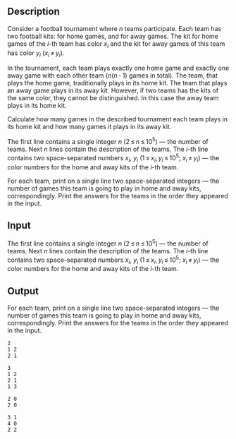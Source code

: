 ## Description

<div><p>Consider a football tournament where <span class="tex-span"><i>n</i></span> teams participate. Each team has two football kits: for home games, and for away games. The kit for home games of the <span class="tex-span"><i>i</i></span>-th team has color <span class="tex-span"><i>x</i><sub class="lower-index"><i>i</i></sub></span> and the kit for away games of this team has color <span class="tex-span"><i>y</i><sub class="lower-index"><i>i</i></sub></span> <span class="tex-span">(<i>x</i><sub class="lower-index"><i>i</i></sub> ≠ <i>y</i><sub class="lower-index"><i>i</i></sub>)</span>.</p><p>In the tournament, each team plays exactly one home game and exactly one away game with each other team (<span class="tex-span"><i>n</i>(<i>n</i> - 1)</span> games in total). The team, that plays the home game, traditionally plays in its home kit. The team that plays an away game plays in its away kit. However, if two teams has the kits of the same color, they cannot be distinguished. In this case the away team plays in its home kit.</p><p>Calculate how many games in the described tournament each team plays in its home kit and how many games it plays in its away kit.</p></div><div class="input-specification"><p>The first line contains a single integer <span class="tex-span"><i>n</i></span> <span class="tex-span">(2 ≤ <i>n</i> ≤ 10<sup class="upper-index">5</sup>)</span> — the number of teams. Next <span class="tex-span"><i>n</i></span> lines contain the description of the teams. The <span class="tex-span"><i>i</i></span>-th line contains two space-separated numbers <span class="tex-span"><i>x</i><sub class="lower-index"><i>i</i></sub></span>, <span class="tex-span"><i>y</i><sub class="lower-index"><i>i</i></sub></span> <span class="tex-span">(1 ≤ <i>x</i><sub class="lower-index"><i>i</i></sub>, <i>y</i><sub class="lower-index"><i>i</i></sub> ≤ 10<sup class="upper-index">5</sup>;&nbsp;<i>x</i><sub class="lower-index"><i>i</i></sub> ≠ <i>y</i><sub class="lower-index"><i>i</i></sub>)</span> — the color numbers for the home and away kits of the <span class="tex-span"><i>i</i></span>-th team.</p></div><div class="output-specification"><p>For each team, print on a single line two space-separated integers — the number of games this team is going to play in home and away kits, correspondingly. Print the answers for the teams in the order they appeared in the input.</p></div>

## Input

<p>The first line contains a single integer <span class="tex-span"><i>n</i></span> <span class="tex-span">(2 ≤ <i>n</i> ≤ 10<sup class="upper-index">5</sup>)</span> — the number of teams. Next <span class="tex-span"><i>n</i></span> lines contain the description of the teams. The <span class="tex-span"><i>i</i></span>-th line contains two space-separated numbers <span class="tex-span"><i>x</i><sub class="lower-index"><i>i</i></sub></span>, <span class="tex-span"><i>y</i><sub class="lower-index"><i>i</i></sub></span> <span class="tex-span">(1 ≤ <i>x</i><sub class="lower-index"><i>i</i></sub>, <i>y</i><sub class="lower-index"><i>i</i></sub> ≤ 10<sup class="upper-index">5</sup>;&nbsp;<i>x</i><sub class="lower-index"><i>i</i></sub> ≠ <i>y</i><sub class="lower-index"><i>i</i></sub>)</span> — the color numbers for the home and away kits of the <span class="tex-span"><i>i</i></span>-th team.</p>

## Output

<p>For each team, print on a single line two space-separated integers — the number of games this team is going to play in home and away kits, correspondingly. Print the answers for the teams in the order they appeared in the input.</p>





```input1
2
1 2
2 1

```




```input2
3
1 2
2 1
1 3

```




```output1
2 0
2 0

```




```output2
3 1
4 0
2 2

```



